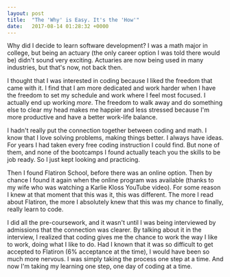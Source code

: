 ```yaml
---
layout: post
title:  "The 'Why' is Easy. It's the 'How'"
date:   2017-08-14 01:28:32 +0000
---
```



Why did I decide to learn software development? I was a math major in college, but being an actuary (the only career option I was told there would be) didn't sound very exciting. Actuaries are now being used in many industries, but that's now, not back then.

I thought that I was interested in coding because I liked the freedom that came with it. I find that I am more dedicated and work harder when I have the freedom to set my schedule and work where I feel most focused. I actually end up working *more*.  The freedom to walk away and do something else to clear my head makes me happier and less stressed because I'm more productive and have a better work-life balance.

I hadn't really put the connection together between coding and math. I know that I love solving problems, making things better. I always have ideas. For years I had taken every free coding instruction I could find. But none of them, and none of the bootcamps I found actually teach you the skills to be job ready. So I just kept looking and practicing.

Then I found Flatiron School, before there was an online option. Then by chance I found it again when the online program was available (thanks to my wife who was watching a Karlie Kloss YouTube video). For some reason I knew at that moment that this was it, this was different. The more I read about Flatiron, the more I absolutely knew that this was my chance to finally, really learn to code.

I did all the pre-coursework, and it wasn't until I was being interviewed by admissions that the connection was clearer. By talking about it in the interview, I realized that coding gives me the chance to work the way I like to work, doing what I like to do. Had I known that it was so difficult to get accepted to Flatiron (6% acceptance at the time), I would have been so much more nervous. I was simply taking the process one step at a time. And now I'm taking my learning one step, one day of coding at a time.
